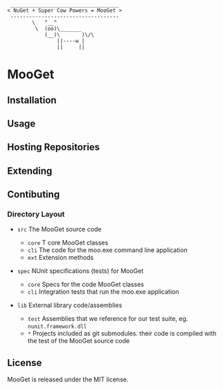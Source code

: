      ___________________________________
    < NuGet + Super Cow Powers = MooGet >
     -----------------------------------
            \   ^__^
             \  (oo)\_______
                (__)\       )\/\
                    ||----w |
                    ||     ||

MooGet
======

Installation
------------

Usage
-----

Hosting Repositories
--------------------

Extending
---------

Contibuting
-----------

### Directory Layout

 - `src` The MooGet source code
   - `core` T core MooGet classes
   - `cli` The code for the moo.exe command line application
   - `ext` Extension methods

 - `spec` NUnit specifications (tests) for MooGet
   - `core` Specs for the code MooGet classes
   - `cli` Integration tests that run the moo.exe application

 - `lib` External library code/assemblies
   - `test` Assemblies that we reference for our test suite, eg. `nunit.framework.dll`
   - `*` Projects included as git submodules. their code is compiled with the test of the MooGet source code

License
-------

MooGet is released under the MIT license.
